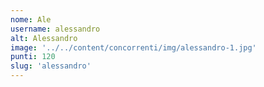 ```yaml
---
nome: Ale
username: alessandro
alt: Alessandro
image: '../../content/concorrenti/img/alessandro-1.jpg'
punti: 120
slug: 'alessandro'
---
```

